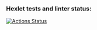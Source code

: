 ### Hexlet tests and linter status:
[![Actions Status](https://github.com/Loresina/frontend-bootcamp-project-46/workflows/hexlet-check/badge.svg)](https://github.com/Loresina/frontend-bootcamp-project-46/actions)